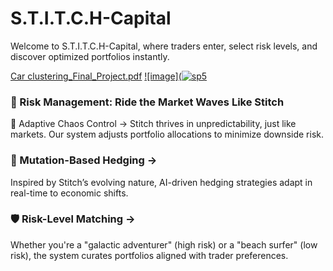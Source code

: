 # S.T.I.T.C.H-Capital
Welcome to S.T.I.T.C.H-Capital, where traders enter, select risk levels, and discover optimized portfolios instantly.  


[Car clustering_Final_Project.pdf](https://github.com/miguelzpresa/S.T.I.T.C.H-Capital/blob/main/sp500%20(1).pdf)
[![image](![sp5](https://github.com/user-attachments/assets/4c51540d-dd3c-463f-b06a-47daaa55bfe4)
](https://github.com/miguelzpresa/S.T.I.T.C.H-Capital/blob/main/sp500%20(1).pdf)  




### 🌊 Risk Management: Ride the Market Waves Like Stitch  
🐾 Adaptive Chaos Control → Stitch thrives in unpredictability, just like markets. Our system  adjusts portfolio allocations to minimize downside risk.   
### 🧬 Mutation-Based Hedging →   
Inspired by Stitch’s evolving nature, AI-driven hedging strategies adapt in real-time to economic shifts.   
### 🛡️ Risk-Level Matching →  
Whether you're a "galactic adventurer" (high risk) or a "beach surfer" (low risk), the system curates portfolios aligned with trader preferences. 



